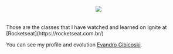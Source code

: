<div align="center">
  <img src="https://github.com/gibifyofficial/Ignite-ReactJS/blob/main/01-github-explorer/public/Capa.png" />
</div>
<br> <br>
Those are the classes that I have watched and learned on Ignite at [Rocketseat](https://rocketseat.com.br/)

You can see my profile and evolution [Evandro Gibicoski](https://app.rocketseat.com.br/me/gibifyofficial).

